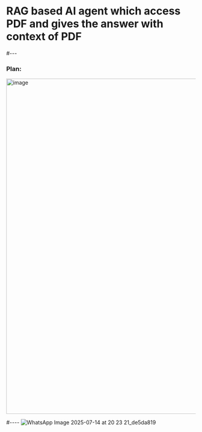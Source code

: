 # RAG based AI agent which access PDF and gives the answer with context of PDF

#---
### Plan:

<img width="674" height="893" alt="image" src="https://github.com/user-attachments/assets/3e261227-030f-4e2f-b721-c3519c0beb75" />


#----
![WhatsApp Image 2025-07-14 at 20 23 21_de5da819](https://github.com/user-attachments/assets/496d5114-9b0b-425b-884c-a816966e0226)

